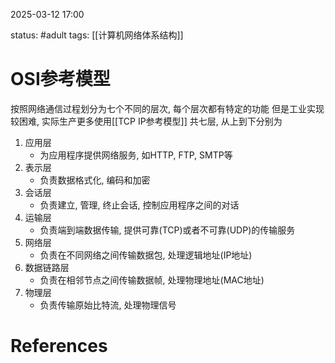 2025-03-12    17:00

status: #adult 
tags: [[计算机网络体系结构]]


# OSI参考模型

按照网络通信过程划分为七个不同的层次, 每个层次都有特定的功能
但是工业实现较困难, 实际生产更多使用[[TCP IP参考模型]]
共七层, 从上到下分别为

1. 应用层
	- 为应用程序提供网络服务, 如HTTP, FTP, SMTP等
2. 表示层
	- 负责数据格式化, 编码和加密
3. 会话层
	- 负责建立, 管理, 终止会话, 控制应用程序之间的对话
4. 运输层
	- 负责端到端数据传输, 提供可靠(TCP)或者不可靠(UDP)的传输服务
5. 网络层
	- 负责在不同网络之间传输数据包, 处理逻辑地址(IP地址)
6. 数据链路层
	- 负责在相邻节点之间传输数据帧, 处理物理地址(MAC地址)
7. 物理层
	- 负责传输原始比特流, 处理物理信号


# References
